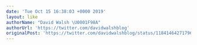 ```yaml
---
date: 'Tue Oct 15 16:38:03 +0000 2019'
layout: like
authorName: "David Walsh \U0001F98A"
authorUrl: 'https://twitter.com/davidwalshblog'
originalPost: 'https://twitter.com/davidwalshblog/status/1184146427179687937'
---
```


